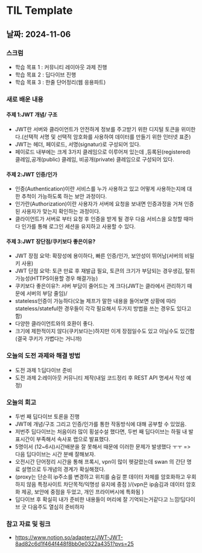 # TIL Template
## 날짜: 2024-11-06

### 스크럼
- 학습 목표 1 : 커뮤니티 레이아웃 과제 진행
- 학습 목표 2 : 딥다이브 진행
- 학습 목표 3 : 한줄 단어정리(웹 응용파트)
### 새로 배운 내용
#### 주제 1:JWT 개념/ 구조
- JWT란 서버와 클라이언트가 안전하게 정보를 주고받기 위한 디지털 토큰을 위미한다.(선택적 서명 및 선택적 암호화를 사용하여 데이터를 만들기 위한 인터넷 표준)
- JWT는 헤더, 페이로드, 서명(signatur)로 구성되어 있다. 
- 페이로드 내부에는 크게 3가지 클레임으로 이루어져 있는데 ,등록된(registered) 클레임,공개(public) 클레임, 비공개(private) 클레임으로 구성되어 있다. 
#### 주제 2:JWT 인증/인가
- 인증(Authentication)이란 서비스를 누가 사용하고 있고 어떻게 사용하는지에 대한 추척이 가능하도록 하는 보안 과정이다.
- 인가란(Authorization)이란 사용자가 서버에 요청을 보내면 인증과정을 거쳐 인증된 사용자가 맞는지 확인하는 과정이다.
- 클라이언트가 서버로 부터 요청 후 인증을 받게 될 경우 다음 서비스을 요청할 때마다 인가를 통해 로그인 세션을 유지하고 사용할 수 있다.
#### 주제 3:JWT 장단점/쿠키보다 좋은이유?
- JWT 장점 요약: 확장성에 용이하다, 빠른 인증/인가, 보안성이 뛰어남(서버의 비밀키 사용)
- JWT 단점 요약: 토큰 만료 후 재발급 필요, 토큰의 크기가 부담되는 경우생김, 탈취 가능성(HTTPS이용할 경우 해결가능)
- 쿠키보다 좋은이유?: 서버 부담이 줄어드는 게 크다(JWT는 클라에서 관리하기 때문에 서버의 부담 줄임)/
- stateless인증이 가능하다(오늘 제프가 말한 내용을 들어보면 상황에 따라 stateless/stateful한 경우들이 각각 필요해서 두가지 방법을 쓰는 경우도 있다고함)
- 다양한 클라이언트와의 호환이 좋다.
- 크기에 제한적이지 않다(쿠키보다는)하지만 이게 장점일수도 있고 아닐수도 있긴함(결국 쿠키가 가볍다는 거니까)
### 오늘의 도전 과제와 해결 방법
- 도전 과제 1:딥다이브 준비
- 도전 과제 2:레이아웃 커뮤니티 제작(내일 코드정리 후 REST API 명세서 작성 예정) 
### 오늘의 회고
- 두번 째 딥다이브 토론을 진행
- JWT에 개념/구조 그리고 인증/인가를 통한 작동방식에 대해 공부할 수 있었음.
- 저번주 딥다이브는 처음이라 많이 횡설수설 했다면, 두번 째 딥다이브는 하필 내 발표시간이 부족해서 속사포 랩으로 발표했다.
- 5명이서 (12~6시)시간배분을 잘 못해서 때문에 이러한 문제가 발생했다 ㅜㅜ => 다음 딥다이브는 시간 분배 잘해보자.
- 오전시간 단어정리 시간을 통해 프록시, vpn이 많이 헷갈렸는데 swan 의 간단 명료 설명으로 두개념의 경계가 확실해졌다.
- (proxy는 단순히 ip주소를 변경하고 위치를 숨길 뿐 데이터 자체를 암호화하고 우회하지 않음 특정사이트 차단목적/익명성 유지에 중점 )/(vpn은 ip숨김과 데이터 암호화 제공, 보안에 중점을 두었고, 개인 프라이버시에 특화됨 )
- 딥다이브 후 확실히 내가 준비한 내용들이 머리에 잘 기억되는거같다고 느낌!딥다이브 굿 다음주도 열심히 준비하자 
### 참고 자료 및 링크
- https://www.notion.so/adapterz/JWT-JWT-8ad82c6d1f464f448f8bb0e0322a4351?pvs=25